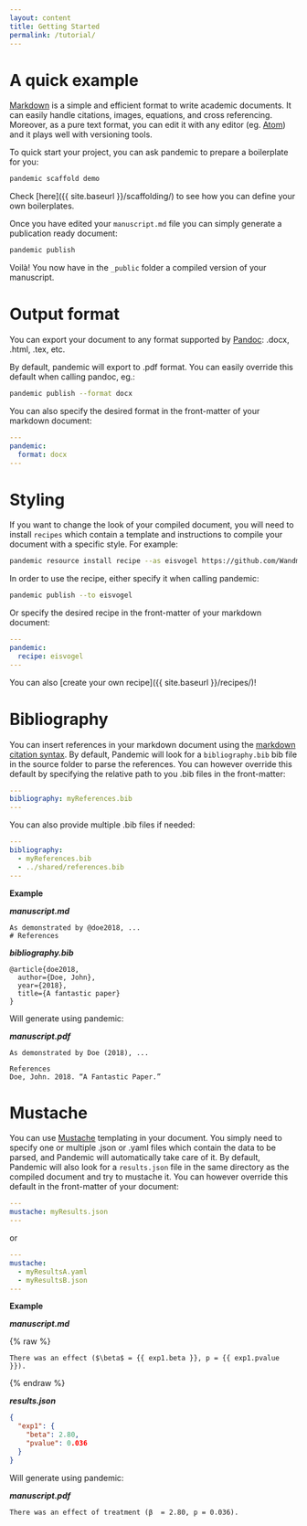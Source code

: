 ```yaml
---
layout: content
title: Getting Started
permalink: /tutorial/
---
```


# A quick example

[Markdown](https://guides.github.com/features/mastering-markdown/) is a simple and efficient format to write academic documents. It can easily handle citations, images, equations, and cross referencing. Moreover, as a pure text format, you can edit it with any editor (eg. [Atom](https://atom.io/)) and it plays well with versioning tools.

To quick start your project, you can ask pandemic to prepare a boilerplate for you:

```sh
pandemic scaffold demo
```

Check [here]({{ site.baseurl }}/scaffolding/) to see how you can define your own boilerplates.


Once you have edited your `manuscript.md` file you can simply generate a publication ready document:

```sh
pandemic publish
```

Voilà! You now have in the `_public` folder a compiled version of your manuscript.

# Output format

You can export your document to any format supported by [Pandoc](https://pandoc.org/): .docx, .html, .tex, etc.

By default, pandemic will export to .pdf format.
You can easily override this default when calling pandoc, eg.:

```sh
pandemic publish --format docx
```

You can also specify the desired format in the front-matter of your markdown document:

```yaml
---
pandemic:
  format: docx
---
```

# Styling

If you want to change the look of your compiled document, you will need to install `recipes` which contain a template and instructions to compile your document with a specific style. For example:

```sh
pandemic resource install recipe --as eisvogel https://github.com/Wandmalfarbe/pandoc-latex-template
```

In order to use the recipe, either specify it when calling pandemic:

```sh
pandemic publish --to eisvogel
```

Or specify the desired recipe in the front-matter of your markdown document:

```yaml
---
pandemic:
  recipe: eisvogel
---
```

You can also [create your own recipe]({{ site.baseurl }}/recipes/)!

# Bibliography

You can insert references in your markdown document using the [markdown citation syntax](https://rmarkdown.rstudio.com/authoring_bibliographies_and_citations.html#citations). By default, Pandemic will look for a `bibliography.bib` bib file in the source folder to parse the references. You can however override this default by specifying the relative path to you .bib files in the front-matter:

```yaml
---
bibliography: myReferences.bib
---
```

You can also provide multiple .bib files if needed:

```yaml
---
bibliography:
  - myReferences.bib
  - ../shared/references.bib
---
```

**Example**

**_manuscript.md_**
```
As demonstrated by @doe2018, ...
# References
```

**_bibliography.bib_**
```
@article{doe2018,
  author={Doe, John},
  year={2018},
  title={A fantastic paper}
}
```

Will generate using pandemic:

**_manuscript.pdf_**
```
As demonstrated by Doe (2018), ...

References
Doe, John. 2018. “A Fantastic Paper.”
```

# Mustache

You can use [Mustache](https://mustache.github.io/mustache.5.html) templating in your document. You simply need to specify one or multiple .json or .yaml files which contain the data to be parsed, and Pandemic will automatically take care of it. By default, Pandemic will also look for a `results.json` file in the same directory as the compiled document and try to mustache it. You can however override this default in the front-matter of your document:

```yaml
---
mustache: myResults.json
---
```

or

```yaml
---
mustache:
  - myResultsA.yaml
  - myResultsB.json
---
```

**Example**

**_manuscript.md_**

{% raw %}
```
There was an effect ($\beta$ = {{ exp1.beta }}, p = {{ exp1.pvalue }}).
```
{% endraw %}

**_results.json_**
```json
{
  "exp1": {
    "beta": 2.80,
    "pvalue": 0.036
  }
}
```

Will generate using pandemic:

**_manuscript.pdf_**

<div class="language-json highlighter-rouge"><pre class="highlight"><code>There was an effect of treatment (&beta;  = 2.80, p = 0.036).
</code></pre></div>

